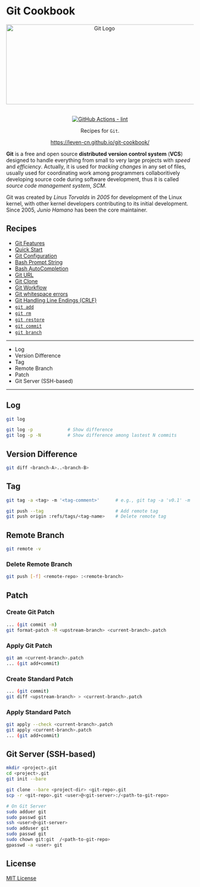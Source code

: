 # Git Cookbook

<section align="center">
  <img src="https://leven-cn.github.io/git-cookbook/img/git-logo.png"
    alt="Git Logo" width="512" height="214" style="text-align:center;" title="Git Logo">
  <br><br>
  <p>
    <a href="https://github.com/leven-cn/git-cookbook/actions/workflows/lint.yml">
      <img src="https://github.com/leven-cn/git-cookbook/actions/workflows/lint.yml/badge.svg"
      alt="GitHub Actions - lint" style="max-width:100%;">
    </a>
  </p>
  <p>Recipes for <code>Git</code>.</p>
  <p><a href="https://leven-cn.github.io/git-cookbook/">https://leven-cn.github.io/git-cookbook/</a></p>
</section>

**Git** is a free and open source **distributed** **version control system** (**VCS**) designed
to handle everything from small to very large projects with *speed* and *efficiency*.
Actually, it is used for *tracking changes* in any set of files,
usually used for coordinating work among programmers collaboritively developing source code
during software development, thus it is called *source code management system*, *SCM*.

Git was created by *Linus Torvalds* in *2005* for development of the Linux kernel,
with other kernel developers contributing to its initial development.
Since 2005, *Junio Hamano* has been the core maintainer.

## Recipes

- [Git Features](https://leven-cn.github.io/git-cookbook/recipes/features)
- [Quick Start](https://leven-cn.github.io/git-cookbook/recipes/quickstart)
- [Git Configuration](https://leven-cn.github.io/git-cookbook/recipes/git_config)
- [Bash Prompt String](https://leven-cn.github.io/git-cookbook/recipes/bash_prompt)
- [Bash AutoCompletion](https://leven-cn.github.io/git-cookbook/recipes/bash_autocompletion)
- [Git URL](https://leven-cn.github.io/git-cookbook/recipes/git_url)
- [Git Clone](https://leven-cn.github.io/git-cookbook/recipes/git_clone)
- [Git Workflow](https://leven-cn.github.io/git-cookbook/recipes/git_workflow)
- [Git whitespace errors](https://leven-cn.github.io/git-cookbook/recipes/git_whitespace_errors)
- [Git Handling Line Endings (CRLF)](https://leven-cn.github.io/git-cookbook/recipes/git_line_endings)
- [`git add`](https://leven-cn.github.io/git-cookbook/recipes/git_add)
- [`git rm`](https://leven-cn.github.io/git-cookbook/recipes/git_rm)
- [`git restore`](https://leven-cn.github.io/git-cookbook/recipes/git_restore)
- [`git commit`](https://leven-cn.github.io/git-cookbook/recipes/git_commit)
- [`git branch`](https://leven-cn.github.io/git-cookbook/recipes/git_branch)

***

- Log
- Version Difference
- Tag
- Remote Branch
- Patch
- Git Server (SSH-based)

***

## Log

```bash
git log

git log -p             # Show difference
git log -p -N          # Show difference among lastest N commits
```

## Version Difference

```bash
git diff <branch-A>..<branch-B>
```

## Tag

```bash
git tag -a <tag> -m '<tag-comment>'      # e.g., git tag -a 'v0.1' -m 'v0.1 - Initial version'

git push --tag                           # Add remote tag
git push origin :refs/tags/<tag-name>    # Delete remote tag
```

## Remote Branch

```bash
git remote -v
```

### Delete Remote Branch

```bash
git push [-f] <remote-repo> :<remote-branch>
```

## Patch

### Create Git Patch

```bash
... (git commit -m)
git format-patch -M <upstream-branch> <current-branch>.patch
```

### Apply Git Patch

```bash
git am <current-branch>.patch
... (git add+commit)
```

### Create Standard Patch

```bash
... (git commit)
git diff <upstream-branch> > <current-branch>.patch
```

### Apply Standard Patch

```bash
git apply --check <current-branch>.patch
git apply <current-branch>.patch
... (git add+commit)
```

## Git Server (SSH-based)

```bash
mkdir <project>.git
cd <project>.git
git init --bare

git clone --bare <project-dir> <git-repo>.git
scp -r <git-repo>.git <user>@<git-server>:/<path-to-git-repo>

# On Git Server
sudo adduer git
sudo passwd git
ssh <user>@<git-server>
sudo adduser git
sudo passwd git
sudo chown git:git  /<path-to-git-repo>
gpasswd -a <user> git
```

## License

[MIT License](https://github.com/leven-cn/git-cookbook/blob/main/LICENSE)

